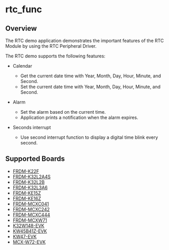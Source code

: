 # rtc_func

## Overview
The RTC demo application demonstrates the important features of the RTC Module by using the RTC Peripheral Driver.

The RTC demo supports the following features:

- Calendar
  + Get the current date time with Year, Month, Day, Hour, Minute, and Second.
  + Set the current date time with Year, Month, Day, Hour, Minute, and Second.

- Alarm
  + Set the alarm based on the current time.
  + Application prints a notification when the alarm expires.

- Seconds interrupt
  + Use second interrupt function to display a digital time blink every second.

## Supported Boards
- [FRDM-K22F](../../../_boards/frdmk22f/demo_apps/rtc_func/example_board_readme.md)
- [FRDM-K32L2A4S](../../../_boards/frdmk32l2a4s/demo_apps/rtc_func/example_board_readme.md)
- [FRDM-K32L2B](../../../_boards/frdmk32l2b/demo_apps/rtc_func/example_board_readme.md)
- [FRDM-K32L3A6](../../../_boards/frdmk32l3a6/demo_apps/rtc_func/example_board_readme.md)
- [FRDM-KE15Z](../../../_boards/frdmke15z/demo_apps/rtc_func/example_board_readme.md)
- [FRDM-KE16Z](../../../_boards/frdmke16z/demo_apps/rtc_func/example_board_readme.md)
- [FRDM-MCXC041](../../../_boards/frdmmcxc041/demo_apps/rtc_func/example_board_readme.md)
- [FRDM-MCXC242](../../../_boards/frdmmcxc242/demo_apps/rtc_func/example_board_readme.md)
- [FRDM-MCXC444](../../../_boards/frdmmcxc444/demo_apps/rtc_func/example_board_readme.md)
- [FRDM-MCXW71](../../../_boards/frdmmcxw71/demo_apps/rtc_func/example_board_readme.md)
- [K32W148-EVK](../../../_boards/k32w148evk/demo_apps/rtc_func/example_board_readme.md)
- [KW45B41Z-EVK](../../../_boards/kw45b41zevk/demo_apps/rtc_func/example_board_readme.md)
- [KW47-EVK](../../../_boards/kw47evk/demo_apps/rtc_func/example_board_readme.md)
- [MCX-W72-EVK](../../../_boards/mcxw72evk/demo_apps/rtc_func/example_board_readme.md)

